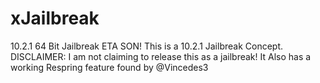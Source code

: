 # xJailbreak
10.2.1 64 Bit Jailbreak ETA SON!
This is a 10.2.1 Jailbreak Concept. DISCLAIMER: I am not claiming to release this as a jailbreak! It Also has a working Respring feature found by @Vincedes3
